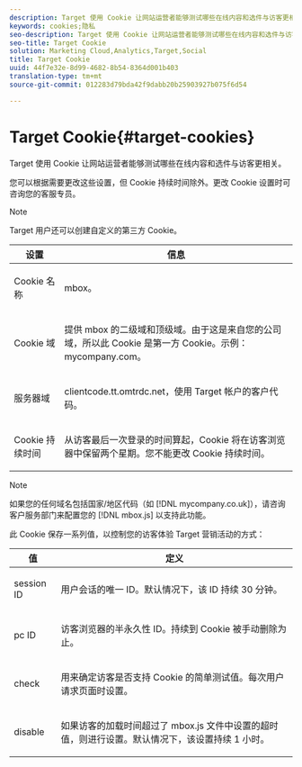 ```yaml
---
description: Target 使用 Cookie 让网站运营者能够测试哪些在线内容和选件与访客更相关。
keywords: cookies;隐私
seo-description: Target 使用 Cookie 让网站运营者能够测试哪些在线内容和选件与访客更相关。
seo-title: Target Cookie
solution: Marketing Cloud,Analytics,Target,Social
title: Target Cookie
uuid: 44f7e32e-8d99-4682-8b54-8364d001b403
translation-type: tm+mt
source-git-commit: 012283d79bda42f9dabb20b25903927b075f6d54

---
```



# Target Cookie{#target-cookies}

Target 使用 Cookie 让网站运营者能够测试哪些在线内容和选件与访客更相关。

您可以根据需要更改这些设置，但 Cookie 持续时间除外。更改 Cookie 设置时可咨询您的客服专员。

>[!NOTE]
>
>Target 用户还可以创建自定义的第三方 Cookie。

<table id="table_54B402C6E19C4A70B1E27BC9DFF776EB"> 
 <thead> 
  <tr> 
   <th colname="col1" class="entry"> 设置 </th> 
   <th colname="col2" class="entry"> 信息 </th> 
  </tr> 
 </thead>
 <tbody> 
  <tr> 
   <td colname="col1"> <p>Cookie 名称 </p> </td> 
   <td colname="col2"> <p>mbox。 </p> </td> 
  </tr> 
  <tr> 
   <td colname="col1"> <p>Cookie 域 </p> </td> 
   <td colname="col2"> <p>提供 mbox 的二级域和顶级域。由于这是来自您的公司域，所以此 Cookie 是第一方 Cookie。示例：<span class="filepath">mycompany.com</span>。 </p> </td> 
  </tr> 
  <tr> 
   <td colname="col1"> <p>服务器域 </p> </td> 
   <td colname="col2"> <p> <span class="filepath">clientcode.tt.omtrdc.net</span>，使用 Target 帐户的客户代码。 </p> </td> 
  </tr> 
  <tr> 
   <td colname="col1"> <p>Cookie 持续时间 </p> </td> 
   <td colname="col2"> <p>从访客最后一次登录的时间算起，Cookie 将在访客浏览器中保留两个星期。您不能更改 Cookie 持续时间。 </p> </td> 
  </tr> 
 </tbody> 
</table>

>[!NOTE]
>
>如果您的任何域名包括国家/地区代码（如 [!DNL mycompany.co.uk]），请咨询客户服务部门来配置您的 [!DNL mbox.js] 以支持此功能。

此 Cookie 保存一系列值，以控制您的访客体验 Target 营销活动的方式：

<table id="table_5245F72A2D5A4322B40ABB10B7DFB338"> 
 <thead> 
  <tr> 
   <th colname="col1" class="entry"> 值 </th> 
   <th colname="col2" class="entry"> 定义 </th> 
  </tr> 
 </thead>
 <tbody> 
  <tr> 
   <td colname="col1"> <p> <span class="codeph"> session ID</span> </p> </td> 
   <td colname="col2"> <p>用户会话的唯一 ID。默认情况下，该 ID 持续 30 分钟。 </p> </td> 
  </tr> 
  <tr> 
   <td colname="col1"> <p> <span class="codeph"> pc ID</span> </p> </td> 
   <td colname="col2"> <p>访客浏览器的半永久性 ID。持续到 Cookie 被手动删除为止。 </p> </td> 
  </tr> 
  <tr> 
   <td colname="col1"> <p> <span class="codeph"> check</span> </p> </td> 
   <td colname="col2"> <p>用来确定访客是否支持 Cookie 的简单测试值。每次用户请求页面时设置。 </p> </td> 
  </tr> 
  <tr> 
   <td colname="col1"> <p> <span class="codeph"> disable</span> </p> </td> 
   <td colname="col2"> <p>如果访客的加载时间超过了 <span class="filepath">mbox.js</span> 文件中设置的超时值，则进行设置。默认情况下，该设置持续 1 小时。 </p> </td> 
  </tr> 
 </tbody> 
</table>

